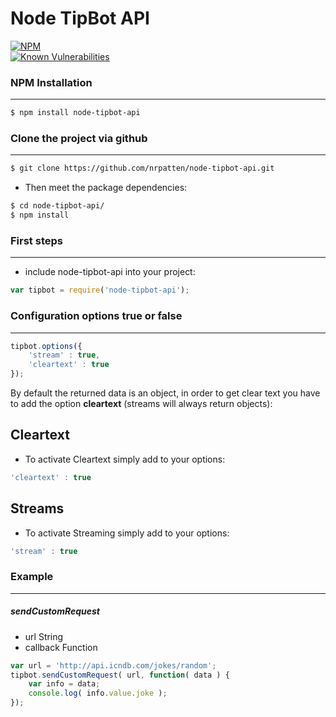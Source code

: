 Node TipBot API
=========

[![NPM](https://nodei.co/npm/node-tipbot-api.png?downloads=true&stars=true)](https://nodei.co/npm/node-tipbot-api/)           
[![Known Vulnerabilities](https://snyk.io/test/github/nrpatten/node-tipbot-api/badge.svg)](https://snyk.io/test/github/nrpatten/node-tipbot-api)

### NPM Installation
----

```sh
$ npm install node-tipbot-api
```

### Clone the project via github
---

```sh
$ git clone https://github.com/nrpatten/node-tipbot-api.git
```

* Then meet the package dependencies:

```sh
$ cd node-tipbot-api/
$ npm install
```

### First steps
----

* include node-tipbot-api into your project:

```javascript
var tipbot = require('node-tipbot-api');
```

### Configuration options true or false
----

```javascript
tipbot.options({
    'stream' : true,
    'cleartext' : true 
});
```
By default the returned data is an object, in order to get clear text you have to add the option **cleartext** (streams will always return objects):

## Cleartext

* To activate Cleartext simply add to your options:

```javascript
'cleartext' : true
```
## Streams

* To activate Streaming simply add to your options:

```javascript
'stream' : true
```
### Example
---
##### sendCustomRequest 
- url           String
- callback      Function

```javascript
var url = 'http://api.icndb.com/jokes/random';
tipbot.sendCustomRequest( url, function( data ) {
    var info = data;
    console.log( info.value.joke );
});
```
